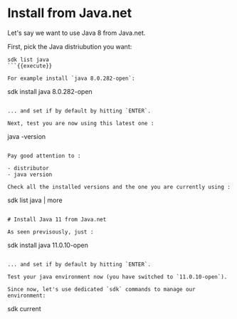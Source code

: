 # Install from Java.net

Let's say we want to use Java 8 from Java.net.

First, pick the Java distriubution you want:

```
sdk list java
```{{execute}}

For example install `java 8.0.282-open`:

```
sdk install java 8.0.282-open
```{{execute}}

... and set if by default by hitting `ENTER`.

Next, test you are now using this latest one :

```
java -version
```{{execute}}

Pay good attention to :

- distributor
- java version

Check all the installed versions and the one you are currently using :

```
sdk list java | more
```{{execute}}

# Install Java 11 from Java.net

As seen previsously, just :

```
sdk install java 11.0.10-open
```{{execute}}

... and set if by default by hitting `ENTER`.

Test your java environment now (you have switched to `11.0.10-open`).

Since now, let's use dedicated `sdk` commands to manage our environment:

```
sdk current
```{{execute}}
